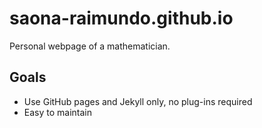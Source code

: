 # saona-raimundo.github.io

Personal webpage of a mathematician.

## Goals

- Use GitHub pages and Jekyll only, no plug-ins required
- Easy to maintain
